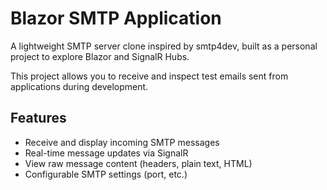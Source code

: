 # Blazor SMTP Application
A lightweight SMTP server clone inspired by smtp4dev, built as a personal project to explore Blazor and SignalR Hubs.

This project allows you to receive and inspect test emails sent from applications during development.

## Features
- Receive and display incoming SMTP messages
- Real-time message updates via SignalR
- View raw message content (headers, plain text, HTML)
- Configurable SMTP settings (port, etc.)